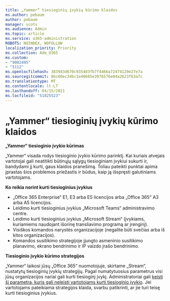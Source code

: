 ```yaml
---
title: „Yammer“ tiesioginių įvykių kūrimo klaidos
ms.author: pebaum
author: pebaum
manager: scotv
ms.audience: Admin
ms.topic: article
ms.service: o365-administration
ROBOTS: NOINDEX, NOFOLLOW
localization_priority: Priority
ms.collection: Adm_O365
ms.custom:
- "9002495"
- "5112"
ms.openlocfilehash: 383943d670c935403fb7f4466a72474120e27e7a
ms.sourcegitcommit: 8bc60ec34bc1e40685e3976576e04a2623f63a7c
ms.translationtype: MT
ms.contentlocale: lt-LT
ms.lasthandoff: 04/15/2021
ms.locfileid: "51825523"
---
```

# <a name="live-events-in-yammer-creation-errors"></a>„Yammer“ tiesioginių įvykių kūrimo klaidos

**„Yammer“ tiesioginio įvykio kūrimas**

„Yammer“ visada rodys tiesioginio įvykio kūrimo parinktį. Kai kuriais atvejais vartotojai gali neatitikti būtinųjų sąlygų tiesioginiam įvykiui sukurti ir, bandydami jį kurti, gaus klaidos pranešimą. Toliau pateikti punktai apima įprastas šios problemos priežastis ir būdus, kaip ją išspręsti galutiniams vartotojams.

**Ko reikia norint kurti tiesioginius įvykius**
- „Office 365 Enterprise“ E1, E3 arba E5 licencijos arba „Office 365“ A3 arba A5 licencijos.
- Leidimo kurti tiesioginius įvykius „Microsoft Teams“ administravimo centre.
- Leidimo kurti tiesioginius įvykius „Microsoft Stream“ (įvykiams, kuriamiems naudojant išorinę transliavimo programą ar įrenginį).
- Visiškos komandos narystės organizacijoje (negalite būti svečias arba iš kitos organizacijos).
- Komandos susitikimo strategijoje įjungto asmeninio susitikimo planavimo, ekrano bendrinimo ir IP vaizdo įrašo bendrinimo.

**Tiesioginio įvykio kūrimo strategijos**

„Yammer“ laikosi jūsų „Office 365“ nuomotojuje, skirtame „Stream“, nustatytų tiesioginių įvykių strategijų. Pagal numatytuosius parametrus visi jūsų organizacijos nariai gali kurti tiesioginį įvykį. Administratoriai gali [keisti šį parametrą, kuris gali neleisti vartotojams kurti tiesioginio įvykio](https://docs.microsoft.com/stream/live-event-administration#enabling-and-restricting-users-to-creating). Jei vartotojams pateikiama strategijos klaida, svarbu patikrinti, ar jie turi teisę kurti tiesioginius įvykius.
